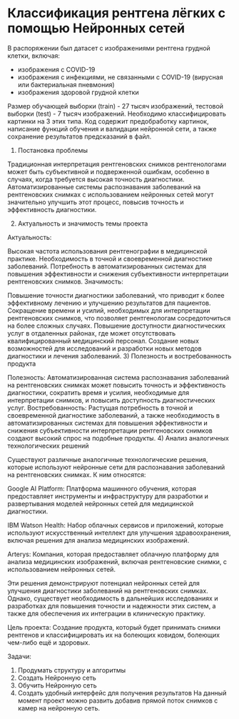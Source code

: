 # Классификация рентгена лёгких с помощью Нейронных сетей
В распоряжении был датасет с изображениями рентгена грудной клетки, включая:
- изображения с COVID-19
- изображения с инфекциями, не связанными с COVID-19 (вирусная или бактериальная пневмония)
- изображения здоровой грудной клетки


Размер обучающей выборки (train) - 27 тысяч изображений, тестовой выборки (test) - 7 тысяч изображений.
Необходимо классифицировать картинки на 3 этих типа.
Код содержит предобработку картинок, написание функций обучения и валидации нейронной сети, а также сохранение результатов предсказаний в файл.

1) Постановка проблемы

Традиционная интерпретация рентгеновских снимков рентгенологами может быть субъективной и подверженной ошибкам, особенно в случаях, когда требуется высокая точность диагностики. Автоматизированные системы распознавания заболеваний на рентгеновских снимках с использованием нейронных сетей могут значительно улучшить этот процесс, повысив точность и эффективность диагностики.

2) Актуальность и значимость темы проекта

Актуальность:

Высокая частота использования рентгенографии в медицинской практике.
Необходимость в точной и своевременной диагностике заболеваний.
Потребность в автоматизированных системах для повышения эффективности и снижения субъективности интерпретации рентгеновских снимков.
Значимость:

Повышение точности диагностики заболеваний, что приводит к более эффективному лечению и улучшению результатов для пациентов.
Сокращение времени и усилий, необходимых для интерпретации рентгеновских снимков, что позволяет рентгенологам сосредоточиться на более сложных случаях.
Повышение доступности диагностических услуг в отдаленных районах, где может отсутствовать квалифицированный медицинский персонал.
Создание новых возможностей для исследований и разработки новых методов диагностики и лечения заболеваний.
3) Полезность и востребованность продукта

Полезность: Автоматизированная система распознавания заболеваний на рентгеновских снимках может повысить точность и эффективность диагностики, сократить время и усилия, необходимые для интерпретации снимков, и повысить доступность диагностических услуг.
Востребованность: Растущая потребность в точной и своевременной диагностике заболеваний, а также необходимость в автоматизированных системах для повышения эффективности и снижения субъективности интерпретации рентгеновских снимков создают высокий спрос на подобные продукты.
4) Анализ аналогичных технологических решений

Существуют различные аналогичные технологические решения, которые используют нейронные сети для распознавания заболеваний на рентгеновских снимках. К ним относятся:

Google AI Platform: Платформа машинного обучения, которая предоставляет инструменты и инфраструктуру для разработки и развертывания моделей нейронных сетей для медицинской диагностики.

IBM Watson Health: Набор облачных сервисов и приложений, которые используют искусственный интеллект для улучшения здравоохранения, включая решения для анализа медицинских изображений.

Arterys: Компания, которая предоставляет облачную платформу для анализа медицинских изображений, включая рентгеновские снимки, с использованием нейронных сетей.

Эти решения демонстрируют потенциал нейронных сетей для улучшения диагностики заболеваний на рентгеновских снимках. Однако, существует необходимость в дальнейших исследованиях и разработках для повышения точности и надежности этих систем, а также для обеспечения их интеграции в клиническую практику.

Цель проекта: Создание продукта, который будет принимать снимки рентгенов и классифицировать их на болеющих ковидом, болеющих чем-либо ещё и здоровых.

Задачи:
1) Продумать структуру и алгоритмы
2) Создать Нейронную сеть
3) Обучить Нейронную сеть
4) Создать удобный интерфейс для получения результатов
На данный момент проект можно развить добавив прямой поток снимков с камер на нейронную сеть.

